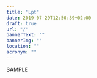 ```yaml
---
title: "Lpt"
date: 2019-07-29T12:50:39+02:00
draft: true
url: "/"
bannerText: ""
bannerImg: ""
location: ""
acronym: ""
---
```


SAMPLE